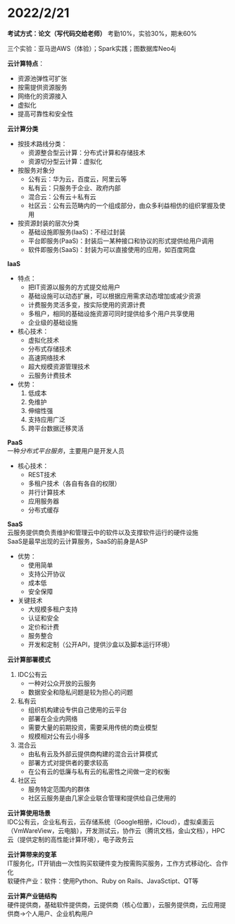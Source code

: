 # 2022/2/21

**考试方式：论文（写代码交给老师）**
考勤10%，实验30%，期末60%    
  
三个实验：亚马逊AWS（体验）；Spark实践；图数据库Neo4j

**云计算特点**：
* 资源池弹性可扩张
* 按需提供资源服务
* 网络化的资源接入
* 虚拟化
* 提高可靠性和安全性

**云计算分类**
* 按技术路线分类：
  * 资源整合型云计算：分布式计算和存储技术
  * 资源切分型云计算：虚拟化  
* 按服务对象分
  * 公有云：华为云，百度云，阿里云等
  * 私有云：只服务于企业、政府内部
  * 混合云：公有云＋私有云
  * 社区云：公有云范畴内的一个组成部分，由众多利益相仿的组织掌握及使用
* 按资源封装的层次分类
  * 基础设施即服务(IaaS)：不经过封装
  * 平台即服务(PaaS)：封装后一某种接口和协议的形式提供给用户调用
  * 软件即服务(SaaS)：封装为可以直接使用的应用，如百度网盘
  
**IaaS**  
* 特点：
  * 把IT资源以服务的方式提交给用户
  * 基础设施可以动态扩展，可以根据应用需求动态增加或减少资源
  * 计费服务灵活多变，按实际使用的资源计费
  * 多租户，相同的基础设施资源可同时提供给多个用户共享使用
  * 企业级的基础设施
* 核心技术：
  * 虚拟化技术
  * 分布式存储技术
  * 高速网络技术
  * 超大规模资源管理技术
  * 云服务计费技术
* 优势：
  1. 低成本
  2. 免维护
  3. 伸缩性强
  4. 支持应用广泛
  5. 跨平台数据迁移灵活

**PaaS**  
  一种*分布式平台服务*，主要用户是开发人员
* 核心技术：
  * REST技术
  * 多租户技术（各自有各自的权限）
  * 并行计算技术
  * 应用服务器
  * 分布式缓存

**SaaS**  
云服务提供商负责维护和管理云中的软件以及支撑软件运行的硬件设施  
SaaS是最早出现的云计算服务，SaaS的前身是ASP
* 优势：
  * 使用简单
  * 支持公开协议
  * 成本低
  * 安全保障
* 关键技术
  * 大规模多租户支持
  * 认证和安全
  * 定价和计费
  * 服务整合
  * 开发和定制（公开API，提供沙盒以及脚本运行环境）
  
**云计算部署模式**
1. IDC公有云
   * 一种对公众开放的云服务
   * 数据安全和隐私问题是较为担心的问题
2. 私有云
   * 组织机构建设专供自己使用的云平台
   * 部署在企业内网络
   * 需要大量的前期投资，需要采用传统的商业模型
   * 规模相对公有云小得多
3. 混合云
   * 由私有云及外部云提供商构建的混合云计算模式
   * 部署方式对提供者的要求较高
   * 在公有云的低廉与私有云的私密性之间做一定的权衡
4. 社区云
   * 服务特定范围内的群体
   * 社区云服务是由几家企业联合管理和提供给自己使用的

**云计算使用场景**  
IDC公有云，企业私有云，云存储系统（Google相册，iCloud），虚拟桌面云（VmWareView，云电脑），开发测试云，协作云（腾讯文档，金山文档），HPC云（提供定制的高性能计算环境），电子政务云

**云计算带来的变革**  
IT服务化，IT开销由一次性购买软硬件变为按需购买服务，工作方式移动化、合作化  
软硬件产业：软件：使用Python、Ruby on Rails、JavaSctipt、QT等  

**云计算产业链结构**  
硬件提供商，基础软件提供商，云提供商（核心位置），云服务提供商，云应用提供商→个人用户、企业机构用户  